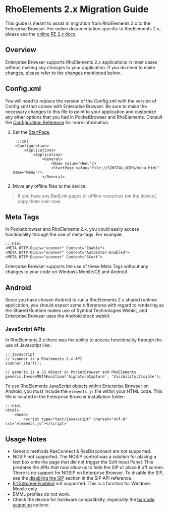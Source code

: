 # RhoElements 2.x Migration Guide
This guide is meant to assist in migration from RhoElements 2.x to the Enterprise Browser. For online documentation specific to RhoElements 2.x, please see the [online RE 2.x docs](http://docs.rhomobile.com/en/2.2.0).

## Overview
Enterprise Browser supports RhoElements 2.x applications in most cases without making any changes to your application. If you do need to make changes, please refer to the changes mentioned below.

## Config.xml
You will need to replace the version of the Config.xml with the version of Config.xml that comes with Enterprise Browser. Be sure to make the necessary changes to this file to point to your application and customize any other options that you had in PocketBrowser and RhoElements. Consult the [Configuration Reference](../guide/configreference) for more information.

1. Set the [StartPage](../guide/configreference?StartPage).

		:::xml
		<Configuration>
		    <Applications>
		        <Application>
		            <General>
		                <Name value="Menu"/>
		                <StartPage value="file://%INSTALLDIR%/menu.html" name="Menu"/>
		            </General>
2. Move any offline files to the device.
>If you have any BadLink pages or offline resources (on the device), copy them over now.


## Meta Tags
In Pocketbrowser and RhoElements 2.x, you could easily access functionality through the use of meta-tags. For  example:

	:::html
	<META HTTP-Equiv="scanner" Content="Enable">
	<META HTTP-Equiv="scanner" Content="AutoEnter:Enabled">
	<META HTTP-Equiv="scanner" Content="Start"> 

Enterprise Browser supports the use of these Meta Tags without any changes to your code on Windows Mobile/CE and Android

## Android
Since you have chosen Android to run a RhoElements 2.x shared runtime application, you should expect some differences with regard to rendering as the Shared Runtime makes use of Symbol Technologies Webkit, and Enterprise Browser uses the Android stock webkit.

### JavaScript APIs
In RhoElements 2.x there was the ability to access functionality through the use of Javascript like:

	:::javascript
	// scanner is a Rholements 2.x API
	scanner.start();

	// generic is a JS object in PocketBrowser and RhoElements
	generic.InvokeMETAFunction('SignatureCapture', 'Visibility:Visible');

To use RhoElements JavaScript objects within Enterprise Browser on Android, you must include the `elements.js` file within your HTML code. This file is located in the Enterprise Browser installation folder:

<!-- TBD Insert ScreenShot -->

	:::html
	<html>
		<head>
			<script type="text/javascript" charset="utf-8" src="elements.js"></script>
 
## Usage Notes
* Generic methods RasConnect & RasDisconnect are not supported.
* NOSIP not supported. The NOSIP control was a solution for placing a text box onto the page that did not trigger the Soft Input Panel. This predates the APIs that now allow us to hide the SIP or place it off screen. There is no support for NOSIP on Enterprise Browser. To disable the SIP, see the [disabling the SIP](../api-Sip?Disabling%20the%20SIP) section in the SIP API reference.
* [FitToScreenEnabled](../guide/configreference?FitToScreenEnabled) not supported. This is a function for Windows Mobile only.
* EMML profiles do not work.
* Check the device for hardware compatibility, especially the [barcode scanning](http://docs.rhomobile.com/en/2.2.0/rhoelements/scanner) options.